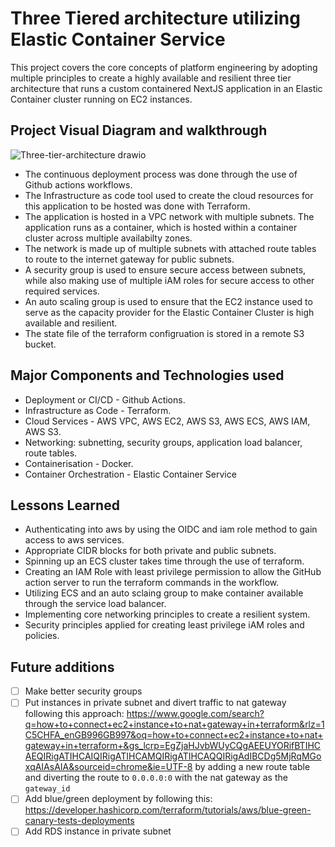 # Three Tiered architecture utilizing Elastic Container Service
This project covers the core concepts of platform engineering by adopting multiple principles to create a highly available and resilient three tier architecture that runs a custom containered NextJS application in an Elastic Container cluster running on EC2 instances.

## Project Visual Diagram and walkthrough

![Three-tier-architecture drawio](https://github.com/user-attachments/assets/f1d20100-18dd-4411-9b6a-c3bdb0a4d807)


- The continuous deployment process was done through the use of Github actions workflows.
- The Infrastructure as code tool used to create the cloud resources for this application to be hosted was done with Terraform.
- The application is hosted in a VPC network with multiple subnets. The application runs as a container, which is hosted within a container cluster across multiple availabilty zones.
- The network is made up of multiple subnets with attached route tables to route to the internet gateway for public subnets.
- A security group is used to ensure secure access between subnets, while also making use of multiple iAM roles for secure access to other required services.
- An auto scaling group is used to ensure that the EC2 instance used to serve as the capacity provider for the Elastic Container Cluster is high available and resilient.
- The state file of the terraform configruation is stored in a remote S3 bucket.


## Major Components and Technologies used
- Deployment or CI/CD - Github Actions.
- Infrastructure as Code - Terraform.
- Cloud Services - AWS VPC, AWS EC2, AWS S3, AWS ECS, AWS IAM, AWS S3.
- Networking: subnetting, security groups, application load balancer, route tables. 
- Containerisation - Docker.
- Container Orchestration - Elastic Container Service


## Lessons Learned 
-  Authenticating into aws by using the OIDC and iam role method to gain access to aws services.
- Appropriate CIDR blocks for both private and public subnets.
- Spinning up an ECS cluster takes time through the use of terraform.
- Creating an IAM Role with least privilege permission to allow the GitHub action server to run the terraform commands in the workflow.
- Utilizing ECS and an auto sclaing group to make container available through the service load balancer.
- Implementing core networking principles to create a resilient system.
- Security principles applied for creating least privilege iAM roles and policies.

## Future additions
- [ ]  Make better security groups
- [ ]  Put instances in private subnet and divert traffic to nat gateway following this approach: https://www.google.com/search?q=how+to+connect+ec2+instance+to+nat+gateway+in+terraform&rlz=1C5CHFA_enGB996GB997&oq=how+to+connect+ec2+instance+to+nat+gateway+in+terraform+&gs_lcrp=EgZjaHJvbWUyCQgAEEUYORifBTIHCAEQIRigATIHCAIQIRigATIHCAMQIRigATIHCAQQIRigAdIBCDg5MjRqMGoxqAIAsAIA&sourceid=chrome&ie=UTF-8 by adding a new route table and diverting the route to `0.0.0.0:0`  with the nat gateway as the `gateway_id`
- [ ]  Add blue/green deployment by following this: https://developer.hashicorp.com/terraform/tutorials/aws/blue-green-canary-tests-deployments
- [ ]  Add RDS instance in private subnet
